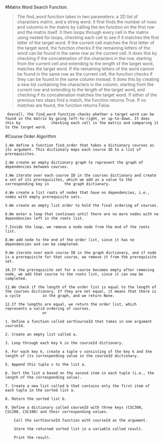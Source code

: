 #Matrix Word Search Function.
   > The find_word function takes in two parameters: a 2D list of characters matrix, and a string word.
   > It first finds the number of rows and columns in the matrix by calling the len function on the first row and the matrix itself.
   > It then loops through every cell in the matrix using nested for loops, checking each cell to see if it matches the first letter of the target word.
   > If the current cell matches the first letter of the target word, the function checks if the remaining letters of the word can be found in the same row      as the current cell. It does this by checking if the concatenation of the characters in the row, starting from the current cell and extending to the        length of the target word, matches the target word.
   > If the remaining letters of the word cannot be found in the same row as the current cell, the function checks if they can be found in the same column      instead. It does this by creating a new list containing the characters in the column, starting from the current row and extending to the length of the      target word, and checking if its concatenation matches the target word.
   > If either of the previous two steps find a match, the function returns True.
   > If no matches are found, the function returns False.

     Overall, the find_word function checks whether a target word can be found in the matrix by going left-to-right, or up-to-down. It does this by              checking each cell in the matrix and comparing it to the target word.


#Course Order Algorithm

    1.We define a function find_order that takes a dictionary courses as its argument. This dictionary maps each course ID to a list of prerequisites.

    2.We create an empty dictionary graph to represent the graph of dependencies between courses.

    3.We iterate over each course ID in the courses dictionary and create a set of its prerequisites, which we add as a value to the corresponding key in       the graph dictionary.

    4.We create a list roots of nodes that have no dependencies, i.e., nodes with empty prerequisite sets.

    5.We create an empty list order to hold the final ordering of courses.

    6.We enter a loop that continues until there are no more nodes with no dependencies left in the roots list.

    7.Inside the loop, we remove a node node from the end of the roots list.

    8.We add node to the end of the order list, since it has no dependencies and can be completed.

    9.We iterate over each course ID in the graph dictionary, and if node is a prerequisite for that course, we remove it from the prerequisite set.

    10.If the prerequisite set for a course becomes empty after removing node, we add that course to the roots list, since it can now be completed.

    11.We check if the length of the order list is equal to the length of the courses dictionary. If they are not equal, it means that there is a cycle          in the graph, and we return None.

    12.If the lengths are equal, we return the order list, which represents a valid ordering of courses. 
                     or
                     
    1. Define a function called sortCourseId that takes in one argument courseId.

    2. Create an empty list called a.

    3. Loop through each key k in the courseId dictionary.

    4. For each key k, create a tuple v consisting of the key k and the length of its corresponding value in the courseId dictionary.

    5. Append this tuple v to the list a.

    6. Sort the list a based on the second item in each tuple (i.e., the length of the corresponding value).

    7. Create a new list called b that contains only the first item of each tuple in the sorted list a.

    8. Return the sorted list b.

    9. Define a dictionary called courseId with three keys (CSC300, CSC200, CSC100) and their corresponding values.

        Call the sortCourseId function with courseId as the argument.

        Store the returned sorted list in a variable called result.

        Print the result.                
